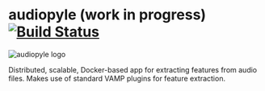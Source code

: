 # audiopyle (work in progress) [![Build Status](https://travis-ci.com/emkor/audiopyle.svg?token=VJAwHN6qVcMdKUug57c9&branch=master)](https://travis-ci.com/emkor/audiopyle)

![audiopyle logo](http://i.imgur.com/NDGeQg5.png)

Distributed, scalable, Docker-based app for extracting features from audio files. Makes use of standard VAMP plugins for feature extraction.
